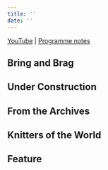 ```yaml
---
title: ''
date: ''
---
```


[YouTube]() | [Programme notes]()

## Bring and Brag
## Under Construction
## From the Archives
## Knitters of the World
## Feature